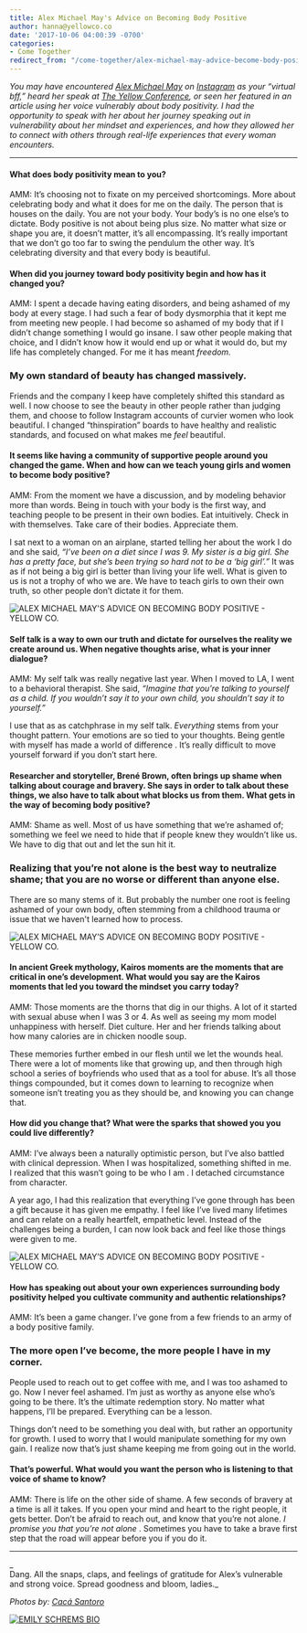 ```yaml
---
title: Alex Michael May's Advice on Becoming Body Positive
author: hanna@yellowco.co
date: '2017-10-06 04:00:39 -0700'
categories:
- Come Together
redirect_from: "/come-together/alex-michael-may-advice-become-body-positive/"
---
```


_You may have encountered [Alex Michael May](http://alexmichaelmay.com/) on [Instagram](https://www.instagram.com/alexmichaelmay/) as your “virtual bff,” heard her speak at [The Yellow Conference](http://yellowco.co/conference/), or seen her featured in an article using her voice vulnerably about body positivity. I had the opportunity to speak with her about her journey speaking out in vulnerability about her mindset and experiences, and how they allowed her to connect with others through real-life experiences that every woman encounters._

* * *

#### **What does body positivity mean to you?**

AMM: It’s choosing not to fixate on my perceived shortcomings. More about celebrating body and what it does for me on the daily. The person that is houses on the daily. You are not your body. Your body’s is no one else’s to dictate. Body positive is not about being plus size. No matter what size or shape you are, it doesn’t matter, it’s all encompassing. It’s really important that we don’t go too far to swing the pendulum the other way. It’s celebrating diversity and that every body is beautiful.

#### **When did you journey toward body positivity begin and how has it changed you?**

AMM: I spent a decade having eating disorders, and being ashamed of my body at every stage. I had such a fear of body dysmorphia that it kept me from meeting new people. I had become so ashamed of my body that if I didn’t change something I would go insane. I saw other people making that choice, and I didn’t know how it would end up or what it would do, but my life has completely changed. For me it has meant _freedom._

### **My own standard of beauty has changed massively.**

Friends and the company I keep have completely shifted this standard as well. I now choose to see the beauty in other people rather than judging them, and choose to follow Instagram accounts of curvier women who look beautiful. I changed “thinspiration” boards to have healthy and realistic standards, and focused on what makes me _feel_ beautiful.

#### **It seems like having a community of supportive people around you changed the game. When and how can we teach young girls and women to become body positive?**

AMM: From the moment we have a discussion, and by modeling behavior more than words. Being in touch with your body is the first way, and teaching people to be present in their own bodies. Eat intuitively. Check in with themselves. Take care of their bodies. Appreciate them.

I sat next to a woman on an airplane, started telling her about the work I do and she said, _“I’ve been on a diet since I was 9\. My sister is a big girl. She has a pretty face, but she’s been trying so hard not to be a ‘big girl’.”_ It was as if not being a big girl is better than living your life well. What is given to us is not a trophy of who we are. We have to teach girls to own their own truth, so other people don’t dictate it for them.

![ALEX MICHAEL MAY'S ADVICE ON BECOMING BODY POSITIVE - YELLOW CO.](https://s3.amazonaws.com/yellow-files/blog/2017/10/AlexMichaelMayXEloquii-15.jpg)

#### **Self talk is a way to own our truth and dictate for ourselves the reality we create around us. When negative thoughts arise, what is your inner dialogue?**

AMM: My self talk was really negative last year. When I moved to LA, I went to a behavioral therapist. She said, _“Imagine that you’re talking to yourself as a child. If you wouldn’t say it to your own child, you shouldn’t say it to yourself.”_

I use that as as catchphrase in my self talk. _Everything_ stems from your thought pattern. Your emotions are so tied to your thoughts. Being gentle with myself has made a world of difference . It’s really difficult to move yourself forward if you don’t start here.

#### **Researcher and storyteller, Brené Brown, often brings up shame when talking about courage and bravery. She says in order to talk about these things, we also have to talk about what blocks us from them. What gets in the way of becoming body positive?**

AMM: Shame as well. Most of us have something that we’re ashamed of; something we feel we need to hide that if people knew they wouldn’t like us. We have to dig that out and let the sun hit it.

### **Realizing that you’re not alone is the best way to neutralize shame; that you are no worse or different than anyone else.**

There are so many stems of it. But probably the number one root is feeling ashamed of your own body, often stemming from a childhood trauma or issue that we haven't learned how to process.

![ALEX MICHAEL MAY’S ADVICE ON BECOMING BODY POSITIVE - YELLOW CO.](https://s3.amazonaws.com/yellow-files/blog/2017/10/AlexMichaelMayXEloquii-16.jpg)

#### **In ancient Greek mythology, Kairos moments are the moments that are critical in one’s development. What would you say are the Kairos moments that led you toward the mindset you carry today?**

AMM: Those moments are the thorns that dig in our thighs. A lot of it started with sexual abuse when I was 3 or 4\. As well as seeing my mom model unhappiness with herself. Diet culture. Her and her friends talking about how many calories are in chicken noodle soup.

These memories further embed in our flesh until we let the wounds heal. There were a lot of moments like that growing up, and then through high school a series of boyfriends who used that as a tool for abuse. It’s all those things compounded, but it comes down to learning to recognize when someone isn’t treating you as they should be, and knowing you can change that.

#### **How did you change that? What were the sparks that showed you you could live differently?**

AMM: I’ve always been a naturally optimistic person, but I’ve also battled with clinical depression. When I was hospitalized, something shifted in me.  I realized that this wasn’t going to be who I am . I detached circumstance from character.

A year ago, I had this realization that everything I’ve gone through has been a gift because it has given me empathy. I feel like I’ve lived many lifetimes and can relate on a really heartfelt, empathetic level. Instead of the challenges being a burden, I can now look back and feel like those things were given to me.

![ALEX MICHAEL MAY’S ADVICE ON BECOMING BODY POSITIVE - YELLOW CO.](https://s3.amazonaws.com/yellow-files/blog/2017/10/AlexMichaelMayXEloquii-10.jpg)

#### **How has speaking out about your own experiences surrounding body positivity helped you cultivate community and authentic relationships?**

AMM: It’s been a game changer. I’ve gone from a few friends to an army of a body positive family.

### **The more open I’ve become, the more people I have in my corner.**

People used to reach out to get coffee with me, and I was too ashamed to go. Now I never feel ashamed. I’m just as worthy as anyone else who’s going to be there. It’s the ultimate redemption story. No matter what happens, I’ll be prepared. Everything can be a lesson.

Things don’t need to be something you deal with, but rather an opportunity for growth. I used to worry that I would manipulate something for my own gain. I realize now that’s just shame keeping me from going out in the world.

#### **That’s powerful. What would you want the person who is listening to that voice of shame to know?**

AMM: There is life on the other side of shame. A few seconds of bravery at a time is all it takes. If you open your mind and heart to the right people, it gets better. Don’t be afraid to reach out, and know that you’re not alone. _I promise you that you’re not alone_ . Sometimes you have to take a brave first step that the road will appear before you if you do it.

* * *

_  
Dang. All the snaps, claps, and feelings of gratitude for Alex’s vulnerable and strong voice. Spread goodness and bloom, ladies._

_Photos by: [Cacá Santoro](http://cacasantoro.com/)_

[![EMILY SCHREMS BIO](https://s3.amazonaws.com/yellow-files/blog/2017/07/EMILY-SCHREMS-BIO.jpg)](https://www.instagram.com/emschrems/)
